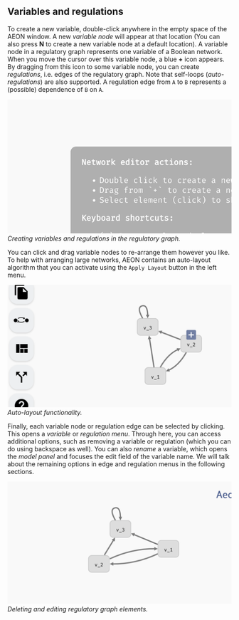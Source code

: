 ## Variables and regulations

To create a new variable, double-click anywhere in the empty space of the AEON window. A new *variable node* will appear at that location (You can also press **N** to create a new variable node at a default location). A variable node in a regulatory graph represents one variable of a Boolean network. When you move the cursor over this variable node, a blue **+** icon appears. By dragging from this icon to some variable node, you can create *regulations*, i.e. edges of the regulatory graph. Note that self-loops (*auto-regulations*) are also supported. A regulation edge from `A` to `B` represents a (possible) dependence of `B` on `A`. 

![Create Variables and Regulations](../assets/create_variables.gif)
*Creating variables and regulations in the regulatory graph.*

You can click and drag variable nodes to re-arrange them however you like. To help with arranging large networks, AEON contains an auto-layout algorithm that you can activate using the `Apply Layout` button in the left menu.

![Auto Layout](../assets/auto_layout.gif)
*Auto-layout functionality.*

Finally, each variable node or regulation edge can be selected by clicking. This opens a *variable* or *regulation menu*. Through here, you can access additional options, such as removing a variable or regulation (which you can do using backspace as well). You can also *rename* a variable, which opens the *model panel* and focuses the edit field of the variable name. We will talk about the remaining options in edge and regulation menus in the following sections.  

![Delete and edit variables](../assets/delete_variables.gif)
*Deleting and editing regulatory graph elements.*